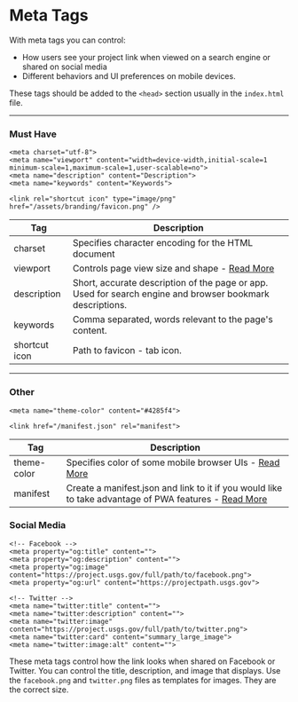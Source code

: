 # Meta Tags

With meta tags you can control: 
 * How users see your project link when viewed on a search engine or shared on social media 
 * Different behaviors and UI preferences on mobile devices.

 These tags should be added to the `<head>` section usually in the `index.html` file.

___ 

### Must Have

```
<meta charset="utf-8">
<meta name="viewport" content="width=device-width,initial-scale=1 minimum-scale=1,maximum-scale=1,user-scalable=no">
<meta name="description" content="Description">
<meta name="keywords" content="Keywords">

<link rel="shortcut icon" type="image/png" href="/assets/branding/favicon.png" />
```

| Tag      | Description |
| ----------- | ----------- |
| charset      | Specifies character encoding for the HTML document       |
| viewport   | Controls page view size and shape - [Read More](https://developer.mozilla.org/en-US/docs/Web/HTML/Viewport_meta_tag)       |
| description   | Short, accurate description of the page or app. Used for search engine and browser bookmark descriptions.       |
| keywords   | Comma separated, words relevant to the page's content.       |
| shortcut icon   | Path to favicon - tab icon.       |

___ 

### Other
```
<meta name="theme-color" content="#4285f4">

<link href="/manifest.json" rel="manifest">
```

| Tag      | Description |
| ----------- | ----------- |
| theme-color      | Specifies color of some mobile browser UIs - [Read More](https://developer.mozilla.org/en-US/docs/Web/HTML/Element/meta/name/theme-color)       |
| manifest      | Create a manifest.json and link to it if you would like to take advantage of PWA features  - [Read More](https://developer.mozilla.org/en-US/docs/Mozilla/Add-ons/WebExtensions/manifest.json)  |

### Social Media

```
<!-- Facebook -->
<meta property="og:title" content="">
<meta property="og:description" content="">
<meta property="og:image" content="https://project.usgs.gov/full/path/to/facebook.png">
<meta property="og:url" content="https://projectpath.usgs.gov">

<!-- Twitter -->
<meta name="twitter:title" content="">
<meta name="twitter:description" content="">
<meta name="twitter:image" content="https://project.usgs.gov/full/path/to/twitter.png">
<meta name="twitter:card" content="summary_large_image">
<meta name="twitter:image:alt" content="">
```

These meta tags control how the link looks when shared on Facebook or Twitter. You can control the title, description, and image that displays. Use the `facebook.png` and `twitter.png` files as templates for images. They are the correct size.